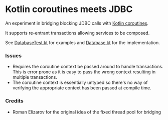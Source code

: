 # Kotlin coroutines meets JDBC

An experiment in bridging blocking JDBC calls with [Kotlin coroutines](https://github.com/Kotlin/kotlinx.coroutines/blob/master/coroutines-guide.md).
 
It supports re-entrant transactions allowing services to be composed.

See [DatabaseTest.kt](src/test/kotlin/coroutines/db/DatabaseTest.kt) for examples
and [Database.kt](src/main/kotlin/coroutines/db/Database.kt) for the implementation.
 
### Issues 

- Requires the coroutine context be passed around to handle transactions. 
  This is error prone as it is easy to pass the wrong context resulting in multiple
  transactions.
- The coroutine context is essentially untyped so there's no way of verifying 
  the appropriate context has been passed at compile time.
 
### Credits

- Roman Elizarov for the original idea of the fixed thread pool for bridging  